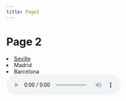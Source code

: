 ```yaml
---
title: Page2
---
```


<h1>Page 2</h1>

<li><a href="https://en.wikipedia.org/wiki/Seville">Seville</a></li>
<li>Madrid</li>
<li>Barcelona</li>
</ol>
<audio controls>
<source src="https://sergxio.github.io/sml5202-sergiu/Audio/Record%20(online-voice-recorder.com).mp3" type="audio/mpeg">
Your browser does not support the audio element.
</audio>
